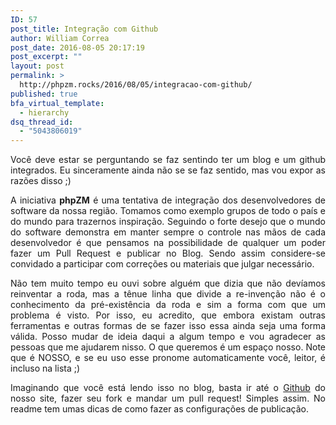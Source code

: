 ```yaml
---
ID: 57
post_title: Integração com Github
author: William Correa
post_date: 2016-08-05 20:17:19
post_excerpt: ""
layout: post
permalink: >
  http://phpzm.rocks/2016/08/05/integracao-com-github/
published: true
bfa_virtual_template:
  - hierarchy
dsq_thread_id:
  - "5043806019"
---
```

<p style="text-align: justify;">Você deve estar se perguntando se faz sentindo ter um blog e um github integrados. Eu sinceramente ainda não se se faz sentido, mas vou expor as razões disso ;)</p>
<p style="text-align: justify;">A iniciativa <strong>phpZM</strong> é uma tentativa de integração dos desenvolvedores de software da nossa região. Tomamos como exemplo grupos de todo o país e do mundo para trazernos inspiração. Seguindo o forte desejo que o mundo do software demonstra em manter sempre o controle nas mãos de cada desenvolvedor é que pensamos na possibilidade de qualquer um poder fazer um Pull Request e publicar no Blog. Sendo assim considere-se convidado a participar com correções ou materiais que julgar necessário.</p>
<p style="text-align: justify;">Não tem muito tempo eu ouvi sobre alguém que dizia que não devíamos reinventar a roda, mas a tênue linha que divide a re-invenção não é o conhecimento da pré-existência da roda e sim a forma com que um problema é visto. Por isso, eu acredito, que embora existam outras ferramentas e outras formas de se fazer isso essa ainda seja uma forma válida. Posso mudar de ideia daqui a algum tempo e vou agradecer as pessoas que me ajudarem nisso. O que queremos é um espaço nosso. Note que é NOSSO, e se eu uso esse pronome automaticamente você, leitor, é incluso na lista ;)</p>
<p style="text-align: justify;">Imaginando que você está lendo isso no blog, basta ir até o <a href="https://github.com/phpzm/site">Github</a> do nosso site, fazer seu fork e mandar um pull request! Simples assim. No readme tem umas dicas de como fazer as configurações de publicação.</p>